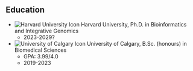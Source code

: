 ## Education

- ![Harvard University Icon](https://upload.wikimedia.org/wikipedia/commons/0/0c/Harvard_University_shield.svg) Harvard University, Ph.D. in Bioinformatics and Integrative Genomics
  - 2023-2029?
- ![University of Calgary Icon](https://upload.wikimedia.org/wikipedia/commons/7/7e/University_of_Calgary_coat_of_arms_without_motto_scroll.svg) University of Calgary, B.Sc. (honours) in Biomedical Sciences
  - GPA: 3.99/4.0
  - 2019-2023
